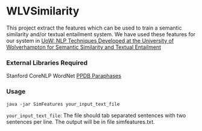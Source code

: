 WLVSimilarity
=============

This project extract the features which can be used to train a semantic similarity and/or textual entailment system.
We have used these features for our system in [UoW: NLP Techniques Developed at the University of Wolverhampton for Semantic Similarity and Textual Entailment](http://alt.qcri.org/semeval2014/cdrom/pdf/SemEval139.pdf)

### External Libraries Required
Stanford CoreNLP
WordNet
[PPDB Paraphases](http://paraphrase.org/#/download)

### Usage
`java -jar SimFeatures your_input_text_file`

`your_input_text_file`: The file should tab separated sentences with two sentences per line.
The output will be in file simfeatures.txt.
  
